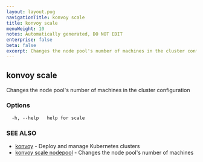 ```yaml
---
layout: layout.pug
navigationTitle: konvoy scale
title: konvoy scale
menuWeight: 10
notes: Automatically generated, DO NOT EDIT
enterprise: false
beta: false
excerpt: Changes the node pool's number of machines in the cluster configuration
---
```


## konvoy scale

Changes the node pool's number of machines in the cluster configuration

### Options

```
  -h, --help   help for scale
```

### SEE ALSO

* [konvoy](../)	 - Deploy and manage Kubernetes clusters
* [konvoy scale nodepool](./konvoy-scale-nodepool/)	 - Changes the node pool's number of machines

